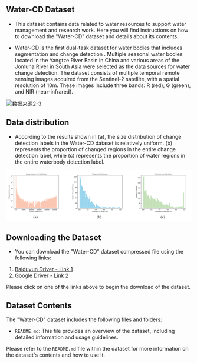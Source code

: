 ## Water-CD Dataset

- This dataset contains data related to water resources to support water management and research work. Here you will find instructions on how to download the "Water-CD" dataset and details about its contents.

- Water-CD is the first dual-task dataset for water bodies that includes segmentation and change detection . Multiple seasonal water bodies located in the Yangtze River Basin in China and various areas of the Jomuna River in South Asia were selected as the data sources for water change detection. The dataset consists of multiple temporal remote sensing images acquired from the Sentinel-2 satellite, with a spatial resolution of 10m. These images include three bands: R (red), G (green), and NIR (near-infrared).

![数据来源2-3](pic/pic2.png)

## Data distribution

- According to the results shown in (a), the size distribution of change detection labels in the Water-CD dataset is relatively uniform. (b) represents the proportion of changed regions in the entire change detection label, while (c) represents the proportion of water regions in the entire waterbody detection label.

![分布](pic/pic1.png)

## Downloading the Dataset

- You can download the "Water-CD" dataset compressed file using the following links:

1. [Baiduyun Driver - Link 1](https://pan.baidu.com/s/1NQMOhi9I1I5qibVfMf8qfA?)
2. [Google Driver - Link 2]()

Please click on one of the links above to begin the download of the dataset.

## Dataset Contents

The "Water-CD" dataset includes the following files and folders:

- `README.md`: This file provides an overview of the dataset, including detailed information and usage guidelines.

Please refer to the `README.md` file within the dataset for more information on the dataset's contents and how to use it.



